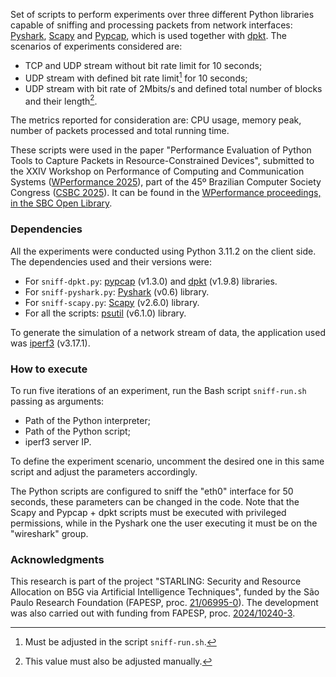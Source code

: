 Set of scripts to perform experiments over three different Python libraries capable of sniffing and processing packets from network interfaces: [Pyshark](https://github.com/KimiNewt/pyshark), [Scapy](https://scapy.net/) and [Pypcap](https://github.com/pynetwork/pypcap), which is used together with [dpkt](https://github.com/kbandla/dpkt). The scenarios of experiments considered are:

- TCP and UDP stream without bit rate limit for 10 seconds;
- UDP stream with defined bit rate limit[^1] for 10 seconds;
- UDP stream with bit rate of 2Mbits/s and defined total number of blocks and their length[^2].

[^1]: Must be adjusted in the script `sniff-run.sh`.
[^2]: This value must also be adjusted manually.

The metrics reported for consideration are: CPU usage, memory peak, number of packets processed and total running time.

These scripts were used in the paper "Performance Evaluation of Python Tools to Capture Packets in Resource-Constrained Devices", submitted to the XXIV Workshop on Performance of Computing and Communication Systems ([WPerformance 2025](https://csbc.sbc.org.br/2025/wperformance/)), part of the 45º Brazilian Computer Society Congress ([CSBC 2025](https://csbc.sbc.org.br/2025/)). It can be found in the [WPerformance proceedings, in the SBC Open Library](https://sol.sbc.org.br/index.php/wperformance/article/view/36283).

### Dependencies

All the experiments were conducted using Python 3.11.2 on the client side. The dependencies used and their versions were:

- For `sniff-dpkt.py`: [pypcap](https://pypi.org/project/pypcap/) (v1.3.0) and [dpkt](https://pypi.org/project/dpkt/) (v1.9.8) libraries.
- For `sniff-pyshark.py`: [Pyshark](https://pypi.org/project/pyshark/) (v0.6) library.
- For `sniff-scapy.py`: [Scapy](https://pypi.org/project/scapy/) (v2.6.0) library.
- For all the scripts: [psutil](https://pypi.org/project/psutil/) (v6.1.0) library.

To generate the simulation of a network stream of data, the application used was [iperf3](https://iperf.fr/) (v3.17.1).	

### How to execute

To run five iterations of an experiment, run the Bash script `sniff-run.sh` passing as arguments:

- Path of the Python interpreter;
- Path of the Python script;
- iperf3 server IP.

To define the experiment scenario, uncomment the desired one in this same script and adjust the parameters accordingly.

The Python scripts are configured to sniff the "eth0" interface for 50 seconds, these parameters can be changed in the code. Note that the Scapy and Pypcap + dpkt scripts must be executed with privileged permissions, while in the Pyshark one the user executing it must be on the "wireshark" group.

### Acknowledgments

This research is part of the project "STARLING: Security and Resource Allocation on B5G via Artificial Intelligence Techniques", funded by the São Paulo Research Foundation (FAPESP, proc. [21/06995-0](https://bv.fapesp.br/pt/auxilios/113042/starling-seguranca-e-alocacao-de-recursos-em-b5g-via-tecnicas-de-inteligencia-artificial/)). The development was also carried out with funding from FAPESP, proc. [2024/10240-3](https://bv.fapesp.br/pt/bolsas/219309/deteccao-de-ddos-na-internet-das-coisas-utilizando-metodos-de-aprendizado-de-maquina-com-retreinamen/).

